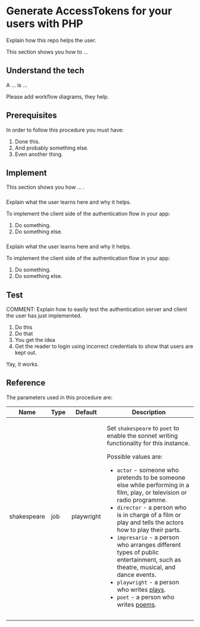 
# Generate AccessTokens for your users with PHP

Explain how this repo helps the user.

This section shows you how to ...



##  Understand the tech

A ... is ...

Please add workflow diagrams, they help.

## Prerequisites

In order to follow this procedure you must have:

1. Done this.
1. And probably something else.
1. Even another thing.

## Implement <something>

This section shows you how ... .

### <sub procedure if necessary>

Explain what the user learns here and why it helps.

To implement the client side of the authentication flow in your app:

1. Do something.
1. Do something else.


### <sub procedure if necessary>

Explain what the user learns here and why it helps.

To implement the client side of the authentication flow in your app:

1. Do something.
1. Do something else.

## Test <whatever you did in the procedure>

COMMENT: Explain how to easily test the authentication server and client the user has just implemented.

1. Do this
1. Do that
1. You get the idea
1. Get the reader to login using incorrect credentials to show that users are kept out.

Yay, it works.


## Reference

The parameters used in this procedure are:

<table>
<thead>
  <tr>
    <th>Name</th>
    <th>Type</th>
    <th>Default</th>
    <th>Description</th>
  </tr>
</thead>
<tbody>
  <tr>
    <td>shakespeare</td>
    <td>job</td>
    <td>playwright</td>
    <td>

Set `shakespeare` to `poet` to enable the sonnet writing functionality for this instance.

Possible values are:

* `actor` - someone who pretends to be someone else while performing in a film, play, or television or radio programme.
* `director` - a person who is in charge of a film or play and tells the actors how to play their parts.
* `impresario` - a person who arranges different types of public entertainment, such as theatre, musical, and dance events.
* `playwright` - a person who writes [plays](https://en.wikipedia.org/wiki/Play_(theatre)).
* `poet` - a person who writes [poems](https://en.wikipedia.org/wiki/Poetry).

</td>
  </tr>
  <tr>
    <td></td>
    <td></td>
    <td></td>
    <td></td>
  </tr>
  <tr>
    <td></td>
    <td></td>
    <td></td>
    <td></td>
  </tr>
</tbody>
</table>


